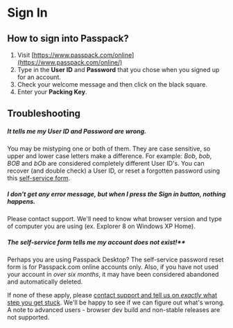 # Sign In

## How to sign into Passpack?

1. Visit [https://www.passpack.com/online](https://www.passpack.com/online/)
2. Type in the **User ID** and **Password** that you chose when you signed up for an account.  
3. Check your welcome message and then click on the black square.
4. Enter your **Packing Key**.

## Troubleshooting

##### **It tells me my User ID and Password are wrong.**

You may be mistyping one or both of them. They are case sensitive, so upper and lower case letters make a difference. For example: _Bob_, _bob_, _BOB_ and _bOb_ are considered completely different User ID's. You can recover \(and double check\) a User ID, or reset a forgotten password using this [self-service form](https://www.passpack.com/reset).

##### I don't get any error message, but when I press the Sign in button, nothing happens.

Please contact support. We'll need to know what browser version and type of computer you are using \(ex. Explorer 8 on Windows XP Home\).

##### The self-service form tells me my account does not exist!**

Perhaps you are using Passpack Desktop? The self-service password reset form is for Passpack.com online accounts only. Also, if you have not used your account in _over six months_, it may have been considered abandoned and automatically deleted.

If none of these apply, please [contact support and tell us on _exactly_ what step you get stuck](https://support.passpack.com/hc/en-us/requests/new). We'll be happy to see if we can figure out what's wrong. A note to advanced users - browser dev build and non-stable releases are not supported.

